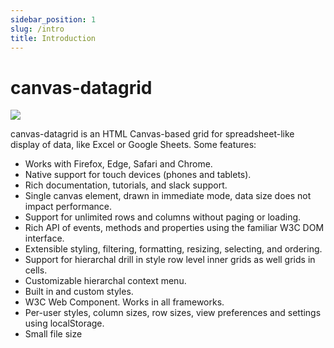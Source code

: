 ```yaml
---
sidebar_position: 1
slug: /intro
title: Introduction
---
```


# canvas-datagrid

![](https://canvas-datagrid.js.org/images/datagrid1.png)

canvas-datagrid is an HTML Canvas-based grid for spreadsheet-like display of data, like Excel or Google Sheets. Some features:

- Works with Firefox, Edge, Safari and Chrome.
- Native support for touch devices (phones and tablets).
- Rich documentation, tutorials, and slack support.
- Single canvas element, drawn in immediate mode, data size does not impact performance.
- Support for unlimited rows and columns without paging or loading.
- Rich API of events, methods and properties using the familiar W3C DOM interface.
- Extensible styling, filtering, formatting, resizing, selecting, and ordering.
- Support for hierarchal drill in style row level inner grids as well grids in cells.
- Customizable hierarchal context menu.
- Built in and custom styles.
- W3C Web Component. Works in all frameworks.
- Per-user styles, column sizes, row sizes, view preferences and settings using localStorage.
- Small file size
